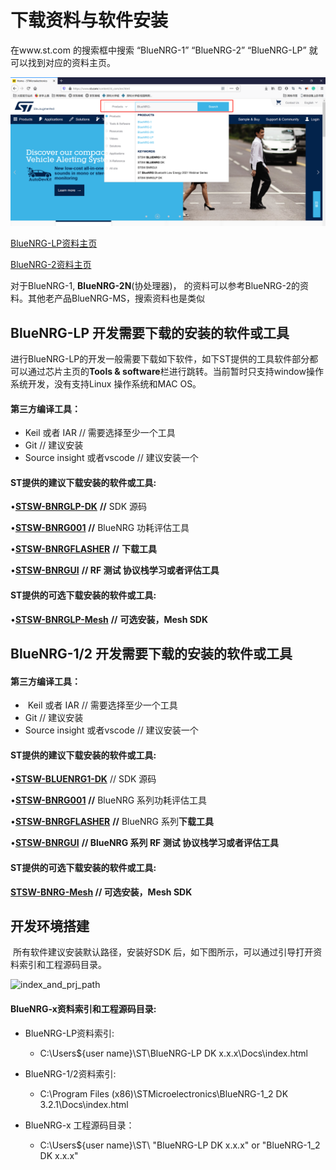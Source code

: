 # 下载资料与软件安装
在www.st.com 的搜索框中搜索 “BlueNRG-1”   “BlueNRG-2”  “BlueNRG-LP”
就可以找到对应的资料主页。

![search_BlueNRG](https://github.com/wallekuang/BlueNRG-x-documentation/blob/main/image/search_BlueNRG.png)



[BlueNRG-LP资料主页](https://www.st.com/content/st_com/en/products/wireless-connectivity/short-range/bluetooth-low-energy-application-processors/bluenrg-lp.html)

[BlueNRG-2资料主页](https://www.st.com/content/st_com/en/products/wireless-transceivers-mcus-and-modules/bluetooth-bluetooth-low-energy/bluenrg-2.html )



对于BlueNRG-1, **BlueNRG-2N**(协处理器)， 的资料可以参考BlueNRG-2的资料。其他老产品BlueNRG-MS，搜索资料也是类似



## BlueNRG-LP 开发需要下载的安装的软件或工具

进行BlueNRG-LP的开发一般需要下载如下软件，如下ST提供的工具软件部分都可以通过芯片主页的**Tools & software**栏进行跳转。当前暂时只支持window操作系统开发，没有支持Linux 操作系统和MAC OS。

#### 第三方编译工具：

- Keil  或者 IAR			                     // 需要选择至少一个工具
- Git                                                   // 建议安装
- Source insight   或者vscode          // 建议安装一个

#### ST提供的建议下载安装的软件或工具:

•**[STSW-BNRGLP-DK](https://www.st.com/content/st_com/en/products/embedded-software/evaluation-tool-software/stsw-bnrglp-dk.html)** 							**//** SDK  源码

•**[STSW-BNRG001](https://www.st.com/content/st_com/en/products/embedded-software/wireless-connectivity-software/stsw-bnrg001.html)** 								**//** BlueNRG 功耗评估工具

•**[STSW-BNRGFLASHER](https://www.st.com/content/st_com/en/products/embedded-software/wireless-connectivity-software/stsw-bnrgflasher.html)** 					 **//** **下载工具**

•**[STSW-BNRGUI](https://www.st.com/content/st_com/en/products/embedded-software/wireless-connectivity-software/stsw-bnrgui.html)** 								 **// RF 测试 协议栈学习或者评估工具**

#### ST提供的可选下载安装的软件或工具:

•**[STSW-BNRGLP-Mesh](https://www.st.com/content/st_com/en/products/embedded-software/wireless-connectivity-software/stsw-bnrglp-mesh.html)**  					 **//** **可选安装，Mesh SDK**



## BlueNRG-1/2 开发需要下载的安装的软件或工具

#### 第三方编译工具：

- ​	Keil  或者 IAR			                     // 需要选择至少一个工具
-    Git                                                   // 建议安装
- Source insight   或者vscode          // 建议安装一个

#### ST提供的建议下载安装的软件或工具:

•**[STSW-BLUENRG1-DK](https://www.st.com/content/st_com/en/products/embedded-software/evaluation-tool-software/stsw-bluenrg1-dk.html)** 					   // SDK  源码

•**[STSW-BNRG001](https://www.st.com/content/st_com/en/products/embedded-software/wireless-connectivity-software/stsw-bnrg001.html)** 								**//** BlueNRG 系列功耗评估工具

•**[STSW-BNRGFLASHER](https://www.st.com/content/st_com/en/products/embedded-software/wireless-connectivity-software/stsw-bnrgflasher.html)** 					 **//** BlueNRG  系列**下载工具**

•**[STSW-BNRGUI](https://www.st.com/content/st_com/en/products/embedded-software/wireless-connectivity-software/stsw-bnrgui.html)** 								 **// BlueNRG  系列 RF 测试 协议栈学习或者评估工具**

#### ST提供的可选下载安装的软件或工具:	

**[STSW-BNRG-Mesh](https://www.st.com/content/st_com/en/products/embedded-software/wireless-connectivity-software/stsw-bnrg-mesh.html)                           // 可选安装，Mesh SDK**

## 开发环境搭建

​	所有软件建议安装默认路径，安装好SDK 后，如下图所示，可以通过引导打开资料索引和工程源码目录。

![index_and_prj_path]([image]/index_and_prj_path.png)



#### BlueNRG-x资料索引和工程源码目录:

- BlueNRG-LP资料索引:

  - C:\Users\${user name}\ST\BlueNRG-LP DK x.x.x\Docs\index.html

- BlueNRG-1/2资料索引:

  - C:\Program Files (x86)\STMicroelectronics\BlueNRG-1_2 DK 3.2.1\Docs\index.html

- BlueNRG-x 工程源码目录：

  - C:\Users\${user name}\ST\ "BlueNRG-LP DK x.x.x" or "BlueNRG-1_2 DK x.x.x"

  


[search_BlueNRG]: https://github.com/wallekuang/BlueNRG-x-documentation/tree/main/image/search_BlueNRG.png


[image]: https://github.com/wallekuang/BlueNRG-x-documentation/blob/main/image


